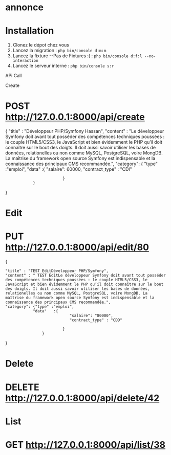 # annonce

# Installation
1. Clonez le dépot chez vous
2. Lancez la migration : `php bin/console d:m:m`
3. Lancez la fixture --Pas de Fixtures :( : `php bin/console d:f:l --no-interaction`
4. Lancez le serveur interne : `php bin/console s:r`

APi Call

Create
# POST http://127.0.0.1:8000/api/create


{
	"title" : "Développeur PHP/Symfony Hassan",
	"content" : "Le développeur Symfony doit avant tout posséder des compétences techniques poussées : le couple HTML5/CSS3, le JavaScript et bien évidemment le PHP qu’il doit connaître sur le bout des doigts. Il doit aussi savoir utiliser les bases de données, relationelles ou non comme MySQL, PostgreSQL, voire MongDB. La maîtrise du framework open source Symfony est indispensable et la connaissance des principaux CMS recommandée.",
	"category": {
				"type" :"emploi",
				"data"   :{
	      						"salaire": 60000,
			    				"contract_type" : "CDI"
      		
      						 } 
				}
     
	
}


# Edit
# PUT http://127.0.0.1:8000/api/edit/80

{

	"title" : "TEST EditDéveloppeur PHP/Symfony",
	"content" : " TEST EditLe développeur Symfony doit avant tout posséder des compétences techniques poussées : le couple HTML5/CSS3, le JavaScript et bien évidemment le PHP qu’il doit connaître sur le bout des doigts. Il doit aussi savoir utiliser les bases de données, relationelles ou non comme MySQL, PostgreSQL, voire MongDB. La maîtrise du framework open source Symfony est indispensable et la connaissance des principaux CMS recommandée.",
	"category": {"type" :"emploi",
				"data"   :{
	      						"salaire": "80000",
			    				"contract_type" : "CDD"
      		
      						 } 
					}
     
	
}

# Delete
# DELETE http://127.0.0.1:8000/api/delete/42

# List
# GET http://127.0.0.1:8000/api/list/38
